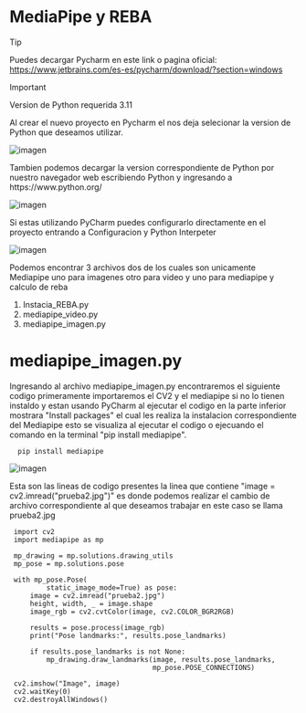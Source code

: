
# MediaPipe y REBA

> [!TIP]
> Puedes decargar Pycharm en este link o pagina oficial: https://www.jetbrains.com/es-es/pycharm/download/?section=windows

> [!IMPORTANT]
> Version de Python requerida 3.11

<P> Al crear el nuevo proyecto en Pycharm el nos deja selecionar la version de Python que deseamos utilizar.</P>


<img src="https://github.com/user-attachments/assets/f46d2954-8c28-49b5-9680-dc447a730dbe" alt="imagen">

<p>Tambien podemos decargar la version correspondiente de Python por nuestro navegador web escribiendo Python y ingresando a https://www.python.org/ </p>

 <img src="https://github.com/user-attachments/assets/02f6f022-921d-42c9-9c61-659d2c55939d" alt="imagen">

<p>Si estas utilizando PyCharm puedes configurarlo directamente en el proyecto entrando a Configuracion y Python Interpeter</p>


 <img src="https://github.com/user-attachments/assets/73a0e433-05e6-4f84-a40f-9d0f80820a0a" alt="imagen">


<p> Podemos encontrar 3 archivos dos de los cuales son unicamente Mediapipe uno para imagenes otro para video y uno para mediapipe y calculo de reba</p>

1. Instacia_REBA.py
2. mediapipe_video.py
3. mediapipe_imagen.py


# mediapipe_imagen.py

<p> Ingresando al archivo mediapipe_imagen.py encontraremos el siguiente codigo primeramente importaremos el CV2 y el mediapipe si no lo tienen instaldo y estan usando PyCharm al ejecutar el codigo en la parte inferior mostrara "Install packages" el cual les realiza la instalacion correspondiente del Mediapipe esto se visualiza al ejecutar el codigo o ejecuando el comando en la terminal "pip install mediapipe".</p>


 ```
   pip install mediapipe
 ```

<img src="https://github.com/user-attachments/assets/848e0176-188e-4663-90ff-204f985b4355" alt="imagen">


<p>Esta son las lineas de codigo presentes la linea que contiene "image = cv2.imread("prueba2.jpg")"  es donde podemos realizar el cambio de archivo correspondiente al que deseamos trabajar en este caso se llama prueba2.jpg</p>

 ```
  import cv2
  import mediapipe as mp
  
  mp_drawing = mp.solutions.drawing_utils
  mp_pose = mp.solutions.pose
  
  with mp_pose.Pose(
          static_image_mode=True) as pose:
      image = cv2.imread("prueba2.jpg")
      height, width, _ = image.shape
      image_rgb = cv2.cvtColor(image, cv2.COLOR_BGR2RGB)
  
      results = pose.process(image_rgb)
      print("Pose landmarks:", results.pose_landmarks)
  
      if results.pose_landmarks is not None:
          mp_drawing.draw_landmarks(image, results.pose_landmarks,
                                    mp_pose.POSE_CONNECTIONS)
  
  cv2.imshow("Image", image)
  cv2.waitKey(0)
  cv2.destroyAllWindows()

 ```


